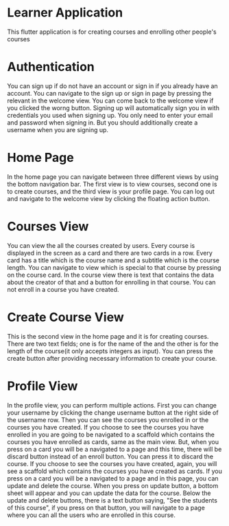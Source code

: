 # Learner Application
This flutter application is for creating courses and enrolling other people's courses

# Authentication
You can sign up if do not have an account or sign in if you already have an account. You can navigate to the sign up or sign in page by pressing the relevant in the welcome view. You can come back to the welcome view if you clicked the worng button. Signing up will automatically sign you in with credentials you used when signing up. You only need to enter your email and password when signing in. But you should additionally create a username when you are signing up.

# Home Page
In the home page you can navigate between three different views by using the bottom navigation bar. The first view is to view courses, second one is to create courses, and the third view is your profile page. You can log out and navigate to the welcome view by clicking the floating action button.

# Courses View
You can view the all the courses created by users. Every course is displayed in the screen as a card and there are two cards in a row. Every card has a title which is the course name and a subtitle which is the course length. You can navigate to view which is special to that course by pressing on the course card. In the course view there is text that contains the data about the creator of that and a button for enrolling in that course. You can not enroll in a course you have created. 

# Create Course View
This is the second view in the home page and it is for creating courses. There are two text fields; one is for the name of the and the other is for the length of the course(it only accepts integers as input). You can press the create button after providing necessary information to create your course.

# Profile View
In the profile view, you can perform multiple actions. First you can change your username by clicking the change username button at the right side of the username row. Then you can see the courses you enrolled in or the courses you have created. If you choose to see the courses you have enrolled in you are going to be navigated to a scaffold which contains the courses you have enrolled as cards, same as the main view. But, when you press on a card you will be a navigated to a page and this time, there will be discard button instead of an enroll button. You can press it to discard the course. If you choose to see the courses you have created, again, you will see a scaffold which contains the courses you have created as cards. If you press on a card you will be a navigated to a page and in this page, you can update and delete the course. When you press on update button, a bottom sheet will appear and you can update the data for the course. Below the update and delete buttons, there is a text button saying, "See the students of this course", if you press on that button, you will navigate to a page where you can all the users who are enrolled in this course. 


